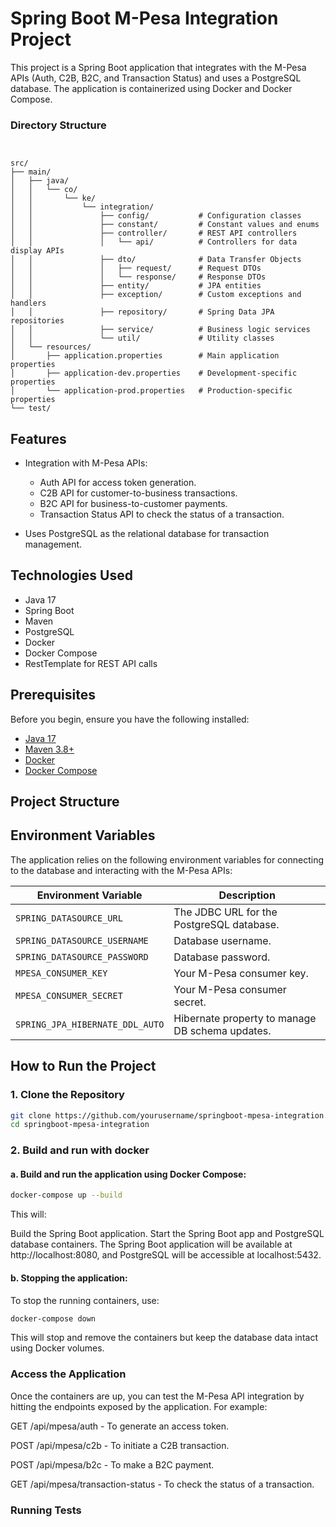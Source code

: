 # Spring Boot M-Pesa Integration Project

This project is a Spring Boot application that integrates with the M-Pesa APIs (Auth, C2B, B2C, and Transaction Status) and uses a PostgreSQL database. The application is containerized using Docker and Docker Compose.

### Directory Structure
```


src/
├── main/
│   ├── java/
│   │   └── co/
│   │       └── ke/
│   │           └── integration/
│   │               ├── config/           # Configuration classes
│   │               ├── constant/         # Constant values and enums
│   │               ├── controller/       # REST API controllers
│   │               │   └── api/          # Controllers for data display APIs
│   │               ├── dto/              # Data Transfer Objects
│   │               │   ├── request/      # Request DTOs
│   │               │   └── response/     # Response DTOs
│   │               ├── entity/           # JPA entities
│   │               ├── exception/        # Custom exceptions and handlers
│   │               ├── repository/       # Spring Data JPA repositories
│   │               ├── service/          # Business logic services
│   │               └── util/             # Utility classes
│   └── resources/
│       ├── application.properties        # Main application properties
│       ├── application-dev.properties    # Development-specific properties
│       └── application-prod.properties   # Production-specific properties
└── test/
```
## Features

- Integration with M-Pesa APIs:
    - Auth API for access token generation.
    - C2B API for customer-to-business transactions.
    - B2C API for business-to-customer payments.
    - Transaction Status API to check the status of a transaction.

- Uses PostgreSQL as the relational database for transaction management.

## Technologies Used

- Java 17
- Spring Boot
- Maven
- PostgreSQL
- Docker
- Docker Compose
- RestTemplate for REST API calls

## Prerequisites

Before you begin, ensure you have the following installed:

- [Java 17](https://www.oracle.com/java/technologies/javase-jdk17-downloads.html)
- [Maven 3.8+](https://maven.apache.org/install.html)
- [Docker](https://docs.docker.com/get-docker/)
- [Docker Compose](https://docs.docker.com/compose/install/)

## Project Structure


## Environment Variables

The application relies on the following environment variables for connecting to the database and interacting with the M-Pesa APIs:

| Environment Variable         | Description                                    |
| ---------------------------- | ---------------------------------------------- |
| `SPRING_DATASOURCE_URL`       | The JDBC URL for the PostgreSQL database.      |
| `SPRING_DATASOURCE_USERNAME`  | Database username.                             |
| `SPRING_DATASOURCE_PASSWORD`  | Database password.                             |
| `MPESA_CONSUMER_KEY`          | Your M-Pesa consumer key.                      |
| `MPESA_CONSUMER_SECRET`       | Your M-Pesa consumer secret.                   |
| `SPRING_JPA_HIBERNATE_DDL_AUTO` | Hibernate property to manage DB schema updates. |

## How to Run the Project

### 1. Clone the Repository

```bash
git clone https://github.com/yourusername/springboot-mpesa-integration.git
cd springboot-mpesa-integration
```
### 2. Build and run with docker

#### a. Build and run the application using Docker Compose:
```bash
docker-compose up --build

```

This will:

Build the Spring Boot application.
Start the Spring Boot app and PostgreSQL database containers.
The Spring Boot application will be available at http://localhost:8080, and PostgreSQL will be accessible at localhost:5432.

#### b. Stopping the application:

To stop the running containers, use:

```bash
docker-compose down

```
This will stop and remove the containers but keep the database data intact using Docker volumes.


### Access the Application
Once the containers are up, you can test the M-Pesa API integration by hitting the endpoints exposed by the application. For example:

GET /api/mpesa/auth - To generate an access token.

POST /api/mpesa/c2b - To initiate a C2B transaction.

POST /api/mpesa/b2c - To make a B2C payment.

GET /api/mpesa/transaction-status - To check the status of a transaction.

### Running Tests



